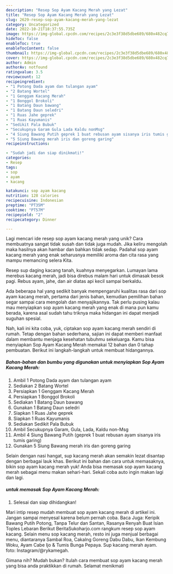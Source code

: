 ```yaml
---
description: "Resep Sop Ayam Kacang Merah yang Lezat"
title: "Resep Sop Ayam Kacang Merah yang Lezat"
slug: 2629-resep-sop-ayam-kacang-merah-yang-lezat
category: Uncategorized
date: 2022-10-21T18:37:55.735Z
image: https://img-global.cpcdn.com/recipes/2c3e3f38d5dbe689/680x482cq70/sop-ayam-kacang-merah-foto-resep-utama.jpg
hideToc: false
enableToc: true
enableTocContent: false
thumbnail: https://img-global.cpcdn.com/recipes/2c3e3f38d5dbe689/680x482cq70/sop-ayam-kacang-merah-foto-resep-utama.jpg
cover: https://img-global.cpcdn.com/recipes/2c3e3f38d5dbe689/680x482cq70/sop-ayam-kacang-merah-foto-resep-utama.jpg
author: Admin
authorAv: notfound
ratingvalue: 3.5
reviewcount: 12
recipeingredient:
- "1 Potong Dada ayam dan tulangan ayam"
- "2 Batang Wortel"
- "1 Genggam Kacang Merah"
- "1 Bonggol Brokoli"
- "1 Batang Daun bawang"
- "1 Batang Daun seledri"
- "1 Ruas Jahe geprek"
- "1 Ruas Kayumanis"
- "Sedikit Pala Bubuk"
- "Secukupnya Garam Gula Lada Kaldu nonMsg"
- "4 Siung Bawang Putih geprek 1 buat rebusan ayam sisanya iris tumis garing"
- "5 Siung Bawang merah iris dan goreng garing"
recipeinstructions:

- "Sudah jadi dan siap dinikmati!"
categories:
- Resep
tags:
- sop
- ayam
- kacang

katakunci: sop ayam kacang 
nutrition: 128 calories
recipecuisine: Indonesian
preptime: "PT35M"
cooktime: "PT57M"
recipeyield: "2"
recipecategory: Dinner

---
```





Lagi mencari ide resep sop ayam kacang merah yang unik? Cara membuatnya sangat tidak susah dan tidak juga mudah. Jika keliru mengolah maka hasilnya akan hambar dan bahkan tidak sedap. Padahal sop ayam kacang merah yang enak seharusnya memiliki aroma dan cita rasa yang mampu memancing selera Kita.





Resep sup daging kacang tanah, kuahnya menyegarkan. Lumayan lama merebus kacang merah, jadi bisa direbus malam hari untuk dimasak besok pagi. Rebus ayam, jahe, dan air diatas api kecil sampai berkaldu.

Ada beberapa hal yang sedikit banyak mempengaruhi kualitas rasa dari sop ayam kacang merah, pertama dari jenis bahan, kemudian pemilihan bahan segar sampai cara mengolah dan menyajikannya. Tak perlu pusing kalau mau menyiapkan sop ayam kacang merah yang enak di mana pun kamu berada, karena asal sudah tahu triknya maka hidangan ini dapat menjadi suguhan spesial.






Nah, kali ini kita coba, yuk, ciptakan sop ayam kacang merah sendiri di rumah. Tetap dengan bahan sederhana, sajian ini dapat memberi manfaat dalam membantu menjaga kesehatan tubuhmu sekeluarga. Kamu bisa menyiapkan Sop Ayam Kacang Merah memakai 12 bahan dan 0 tahap pembuatan. Berikut ini langkah-langkah untuk membuat hidangannya.

<!--inarticleads1-->

##### Bahan-bahan dan bumbu yang digunakan untuk menyiapkan Sop Ayam Kacang Merah:

1. Ambil 1 Potong Dada ayam dan tulangan ayam
1. Sediakan 2 Batang Wortel
1. Persiapkan 1 Genggam Kacang Merah
1. Persiapkan 1 Bonggol Brokoli
1. Sediakan 1 Batang Daun bawang
1. Gunakan 1 Batang Daun seledri
1. Siapkan 1 Ruas Jahe geprek
1. Siapkan 1 Ruas Kayumanis
1. Sediakan Sedikit Pala Bubuk
1. Ambil Secukupnya Garam, Gula, Lada, Kaldu non-Msg
1. Ambil 4 Siung Bawang Putih (geprek 1 buat rebusan ayam sisanya iris tumis garing)
1. Gunakan 5 Siung Bawang merah iris dan goreng garing


Selain dengan nasi hangat, sup kacang merah akan semakin lezat disantap dengan berbagai lauk khas. Berikut ini bahan dan cara untuk memasaknya, bikin sop ayam kacang merah yuk! Anda bisa memasak sop ayam kacang merah sebagai menu makan sehari-hari. Sekali coba auto ingin makan lagi dan lagi. 

<!--inarticleads2-->

#####  untuk memasak Sop Ayam Kacang Merah:


1. Selesai dan siap dihidangkan!

Mari intip resep mudah membuat sop ayam kacang merah di artikel ini. Jangan sampai menyesal karena belum pernah coba. Baca Juga: Keripik Bawang Putih Potong, Tanpa Telur dan Santan, Rasanya Renyah Buat Isian Toples Lebaran Berikut BeritaSukoharjo.com rangkum resep sop ayam kacang. Selain menu sop kacang merah, resto ini juga menjual berbagai menu, diantaranya Sambal Roa, Cakalng Goreng Dabu Dabu, Ikan Kembung Woku, Ayam Cabe Ijo &amp; Tumis Bunga Pepaya. Sup kacang merah ayam. foto: Instagram/@rykamegah. 

Gimana nih? Mudah bukan? Itulah cara membuat sop ayam kacang merah yang bisa anda praktikkan di rumah. Selamat menikmati
